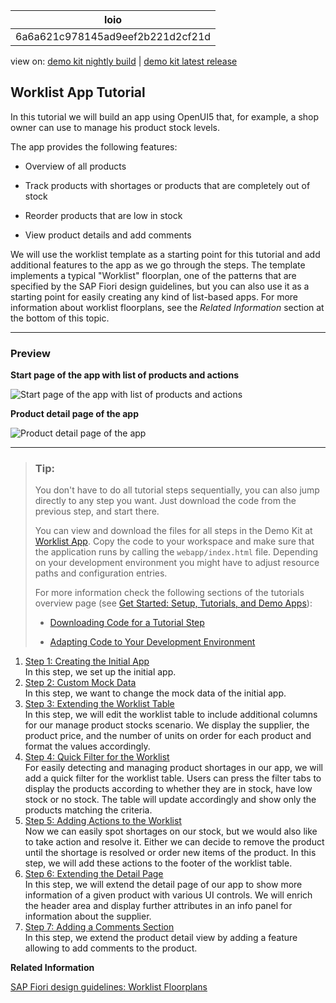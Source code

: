 <!-- loio6a6a621c978145ad9eef2b221d2cf21d -->

| loio |
| -----|
| 6a6a621c978145ad9eef2b221d2cf21d |

<div id="loio">

view on: [demo kit nightly build](https://sdk.openui5.org/nightly/#/topic/6a6a621c978145ad9eef2b221d2cf21d) | [demo kit latest release](https://sdk.openui5.org/topic/6a6a621c978145ad9eef2b221d2cf21d)</div>

## Worklist App Tutorial

In this tutorial we will build an app using OpenUI5 that, for example, a shop owner can use to manage his product stock levels.

The app provides the following features:

-   Overview of all products

-   Track products with shortages or products that are completely out of stock

-   Reorder products that are low in stock

-   View product details and add comments


We will use the worklist template as a starting point for this tutorial and add additional features to the app as we go through the steps. The template implements a typical "Worklist" floorplan, one of the patterns that are specified by the SAP Fiori design guidelines, but you can also use it as a starting point for easily creating any kind of list-based apps. For more information about worklist floorplans, see the *Related Information* section at the bottom of this topic.

***

### Preview

  
  
**Start page of the app with list of products and actions**

![](images/loio016d473029e04ec9be5ed43fa897e69b_HiRes.png "Start page of the app with list of products and actions")

  
  
**Product detail page of the app**

![](images/loioa517fe596aa04b4d8d080fbf6168cf40_HiRes.png "Product detail page of the app")

***

> ### Tip:  
> You don't have to do all tutorial steps sequentially, you can also jump directly to any step you want. Just download the code from the previous step, and start there.
> 
> You can view and download the files for all steps in the Demo Kit at [Worklist App](https://sdk.openui5.org/entity/sap.m.tutorial.worklist). Copy the code to your workspace and make sure that the application runs by calling the `webapp/index.html` file. Depending on your development environment you might have to adjust resource paths and configuration entries.
> 
> For more information check the following sections of the tutorials overview page \(see [Get Started: Setup, Tutorials, and Demo Apps](Get_Started_Setup_Tutorials_and_Demo_Apps_8b49fc1.md)\):
> 
> -   [Downloading Code for a Tutorial Step](Get_Started_Setup_Tutorials_and_Demo_Apps_8b49fc1.md#loio8b49fc198bf04b2d9800fc37fecbb218__tutorials_download)
> 
> -   [Adapting Code to Your Development Environment](Get_Started_Setup_Tutorials_and_Demo_Apps_8b49fc1.md#loio8b49fc198bf04b2d9800fc37fecbb218__tutorials_adaptation)

1.  [Step 1: Creating the Initial App](Step_1_Creating_the_Initial_App_fc2c358.md "In this step, we set up the initial app.")  
In this step, we set up the initial app.
2.  [Step 2: Custom Mock Data](Step_2_Custom_Mock_Data_3118903.md "In this step, we want to change the mock data of the initial app.")  
In this step, we want to change the mock data of the initial app.
3.  [Step 3: Extending the Worklist Table](Step_3_Extending_the_Worklist_Table_84100bc.md "In this step, we will edit the worklist table to include additional columns for our
		manage product stocks scenario. We display the supplier, the product price, and the number
		of units on order for each product and format the values accordingly.")  
In this step, we will edit the worklist table to include additional columns for our manage product stocks scenario. We display the supplier, the product price, and the number of units on order for each product and format the values accordingly.
4.  [Step 4: Quick Filter for the Worklist](Step_4_Quick_Filter_for_the_Worklist_85ec3a9.md "For easily detecting and managing product shortages in our app, we will add a quick
		filter for the worklist table. Users can press the filter tabs to display the products
		according to whether they are in stock, have low stock or no stock. The table will update
		accordingly and show only the products matching the criteria.")  
For easily detecting and managing product shortages in our app, we will add a quick filter for the worklist table. Users can press the filter tabs to display the products according to whether they are in stock, have low stock or no stock. The table will update accordingly and show only the products matching the criteria.
5.  [Step 5: Adding Actions to the Worklist](Step_5_Adding_Actions_to_the_Worklist_2da220f.md "Now we can easily spot shortages on our stock, but we would also like to take action and resolve it. Either we can decide to remove the
		product until the shortage is resolved or order new items of the product. In this step, we will add these actions to the footer of the
		worklist table.")  
Now we can easily spot shortages on our stock, but we would also like to take action and resolve it. Either we can decide to remove the product until the shortage is resolved or order new items of the product. In this step, we will add these actions to the footer of the worklist table.
6.  [Step 6: Extending the Detail Page](Step_6_Extending_the_Detail_Page_b561d14.md "In this step, we will extend the detail page of our app to show more information of a
		given product with various UI controls. We will enrich the header area and display further
		attributes in an info panel for information about the supplier.")  
In this step, we will extend the detail page of our app to show more information of a given product with various UI controls. We will enrich the header area and display further attributes in an info panel for information about the supplier.
7.  [Step 7: Adding a Comments Section](Step_7_Adding_a_Comments_Section_c73dfe3.md "In this step, we extend the product detail view by adding a feature allowing to add
		comments to the product.")  
In this step, we extend the product detail view by adding a feature allowing to add comments to the product.

**Related Information**  


[SAP Fiori design guidelines: Worklist Floorplans](https://experience.sap.com/fiori-design/floorplans/work-list/)

